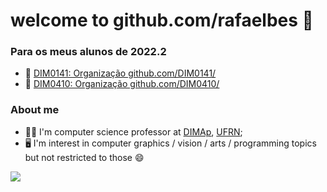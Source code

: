 # welcome to github.com/rafaelbes 👋

### Para os meus alunos de 2022.2

- 📗 [DIM0141: Organização github.com/DIM0141/](https://github.com/DIM0141/)
- 📘 [DIM0410: Organização github.com/DIM0410/](https://github.com/DIM0410/)

### About me

- 👨‍🏫 I'm computer science professor at [DIMAp](https://dimap.ufrn.br/), [UFRN](https//www.ufrn.br/);
- 🖥️ I'm interest in computer graphics / vision / arts / programming topics but not restricted to those 😄

![](https://github-readme-stats.vercel.app/api/top-langs/?username=rafaelbes)
